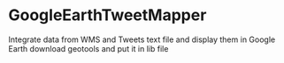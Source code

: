 # GoogleEarthTweetMapper
Integrate data from WMS and Tweets text file and display them in Google Earth
download geotools and put it in lib file 
